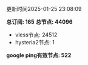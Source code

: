 更新时间2025-01-25 23:08:09

**总订阅: 165**
**总节点: 44096**
- vless节点: 24512
- hysteria2节点: 1

**google ping有效节点: 522**
